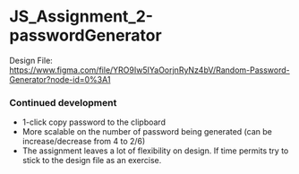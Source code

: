 # JS_Assignment_2-passwordGenerator

Design File: https://www.figma.com/file/YRO9Iw5IYaOorjnRyNz4bV/Random-Password-Generator?node-id=0%3A1


### Continued development
- 1-click copy password to the clipboard
- More scalable on the number of password being generated (can be increase/decrease from 4 to 2/6)
- The assignment leaves a lot of flexibility on design. If time permits try to stick to the design file as an exercise.

